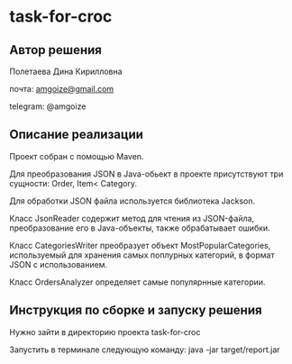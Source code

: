 
# task-for-croc
## Автор решения 
Полетаева Дина Кирилловна

почта: amgoize@gmail.com

telegram: @amgoize

## Описание реализации

Проект собран с помощью Maven.

Для преобразования JSON в Java-обьект в проекте присутствуют три сущности: Order, Item< Category.

Для обработки JSON файла используется библиотека Jackson.

Класс JsonReader содержит метод для чтения из JSON-файла, преобразование его в Java-объекты, также обрабатывает ошибки.

Класс CategoriesWriter преобразует объект MostPopularCategories, используемый для хранения самых поплурных категорий, в формат JSON с использованием.

Класс OrdersAnalyzer определяет самые популярнные категории.

## Инструкция по сборке и запуску решения

Нужно зайти в директорию проекта task-for-croc

Запустить в терминале следующую команду: java -jar target/report.jar


